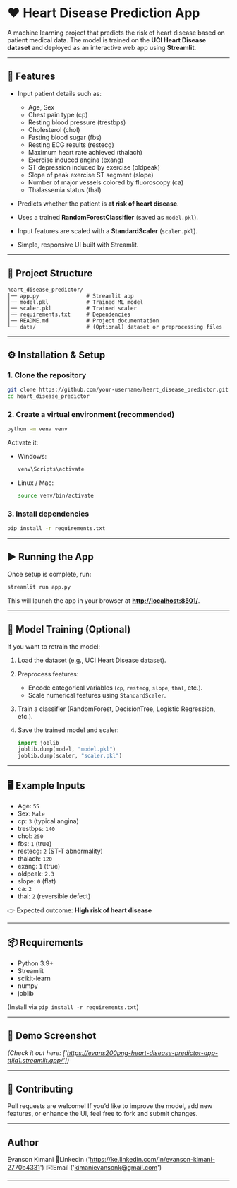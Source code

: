 # ❤️ Heart Disease Prediction App

A machine learning project that predicts the risk of heart disease based on patient medical data.
The model is trained on the **UCI Heart Disease dataset** and deployed as an interactive web app using **Streamlit**.

---

## 🚀 Features

* Input patient details such as:

  * Age, Sex
  * Chest pain type (cp)
  * Resting blood pressure (trestbps)
  * Cholesterol (chol)
  * Fasting blood sugar (fbs)
  * Resting ECG results (restecg)
  * Maximum heart rate achieved (thalach)
  * Exercise induced angina (exang)
  * ST depression induced by exercise (oldpeak)
  * Slope of peak exercise ST segment (slope)
  * Number of major vessels colored by fluoroscopy (ca)
  * Thalassemia status (thal)

* Predicts whether the patient is **at risk of heart disease**.

* Uses a trained **RandomForestClassifier** (saved as `model.pkl`).

* Input features are scaled with a **StandardScaler** (`scaler.pkl`).

* Simple, responsive UI built with Streamlit.

---

## 📂 Project Structure

```
heart_disease_predictor/
│── app.py               # Streamlit app
│── model.pkl            # Trained ML model
│── scaler.pkl           # Trained scaler
│── requirements.txt     # Dependencies
│── README.md            # Project documentation
└── data/                # (Optional) dataset or preprocessing files
```

---

## ⚙️ Installation & Setup

### 1. Clone the repository

```bash
git clone https://github.com/your-username/heart_disease_predictor.git
cd heart_disease_predictor
```

### 2. Create a virtual environment (recommended)

```bash
python -m venv venv
```

Activate it:

* Windows:

  ```bash
  venv\Scripts\activate
  ```
* Linux / Mac:

  ```bash
  source venv/bin/activate
  ```

### 3. Install dependencies

```bash
pip install -r requirements.txt
```

---

## ▶️ Running the App

Once setup is complete, run:

```bash
streamlit run app.py
```

This will launch the app in your browser at **[http://localhost:8501/](http://localhost:8501/)**.

---

## 🧠 Model Training (Optional)

If you want to retrain the model:

1. Load the dataset (e.g., UCI Heart Disease dataset).
2. Preprocess features:

   * Encode categorical variables (`cp`, `restecg`, `slope`, `thal`, etc.).
   * Scale numerical features using `StandardScaler`.
3. Train a classifier (RandomForest, DecisionTree, Logistic Regression, etc.).
4. Save the trained model and scaler:

   ```python
   import joblib
   joblib.dump(model, "model.pkl")
   joblib.dump(scaler, "scaler.pkl")
   ```

---

## 🖥️ Example Inputs

* Age: `55`
* Sex: `Male`
* cp: `3` (typical angina)
* trestbps: `140`
* chol: `250`
* fbs: `1` (true)
* restecg: `2` (ST-T abnormality)
* thalach: `120`
* exang: `1` (true)
* oldpeak: `2.3`
* slope: `0` (flat)
* ca: `2`
* thal: `2` (reversible defect)

👉 Expected outcome: **High risk of heart disease**

---

## 📦 Requirements

* Python 3.9+
* Streamlit
* scikit-learn
* numpy
* joblib

(Install via `pip install -r requirements.txt`)

---

## 📸 Demo Screenshot

*(Check it out here: ['https://evans200png-heart-disease-predictor-app-ttija1.streamlit.app/'])*

---

## 🤝 Contributing

Pull requests are welcome! If you’d like to improve the model, add new features, or enhance the UI, feel free to fork and submit changes.

---

## Author

Evanson Kimani 💼Linkedin ('https://ke.linkedin.com/in/evanson-kimani-2770b4331')  ✉️Email ('kimanievansonk@gmail.com')

---

